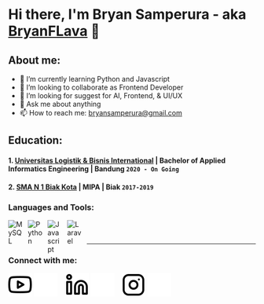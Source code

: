 # Hi there, I'm Bryan Samperura - aka [BryanFLava](https://www.youtube.com/channel/UCD6Ip1gtWc29_74Vfi2y0Lw) 👋
## About me:
- 🌱 I’m currently learning Python and Javascript
- 👯 I’m looking to collaborate as Frontend Developer
- 🤔 I’m looking for suggest for AI, Frontend, & UI/UX
- 💬 Ask me about anything
- 📫 How to reach me: bryansamperura@gmail.com

## Education:

#### 1. [Universitas Logistik & Bisnis International](https://www.ulbi.ac.id/) | Bachelor of Applied Informatics Engineering | Bandung `2020 - On Going`

#### 2. [SMA N 1 Biak Kota](https://sman1biak.sch.id/) | MIPA | Biak `2017-2019`


### Languages and Tools:

[<img align="left" alt="MySQL" width="30px" src="https://cdn.jsdelivr.net/gh/devicons/devicon/icons/mysql/mysql-original.svg" style="padding-right:10px;" />][webdev]
[<img align="left" alt="Python" width="30px" src="https://upload.wikimedia.org/wikipedia/commons/thumb/c/c3/Python-logo-notext.svg/110px-Python-logo-notext.svg.png?20100317150552" style="padding-right:10px;" />][webdev]
[<img align="left" alt="Javascript" width="30px" src="https://upload.wikimedia.org/wikipedia/commons/6/6a/JavaScript-logo.png" style="padding-right:10px;" />][webdev]
[<img align="left" alt="Laravel" width="30px" src="https://user-images.githubusercontent.com/1915268/67271462-31600380-f4d8-11e9-9143-18e197b26f48.png" style="padding-right:10px;" />][webdev]

<br />
<br />

---
### Connect with me:

[![website](./img/youtube-light.svg)](https://www.youtube.com/channel/UCD6Ip1gtWc29_74Vfi2y0Lw#gh-light-mode-only)
[![website](./img/youtube-dark.svg)](https://www.youtube.com/channel/UCD6Ip1gtWc29_74Vfi2y0Lw#gh-dark-mode-only)
&nbsp;&nbsp;
[![website](./img/linkedin-light.svg)](https://id.linkedin.com/in/bryan-samperura-6245a4218#gh-light-mode-only)
[![website](./img/linkedin-dark.svg)](https://id.linkedin.com/in/bryan-samperura-6245a4218#gh-dark-mode-only)
&nbsp;&nbsp;
[![website](./img/instagram-light.svg)](https://instagram.com/brynsmprr#gh-light-mode-only)
[![website](./img/instagram-dark.svg)](https://instagram.com/brynsmprr#gh-dark-mode-only)



[webdev]: https://github.com/BryanFlava/BryanFlava

